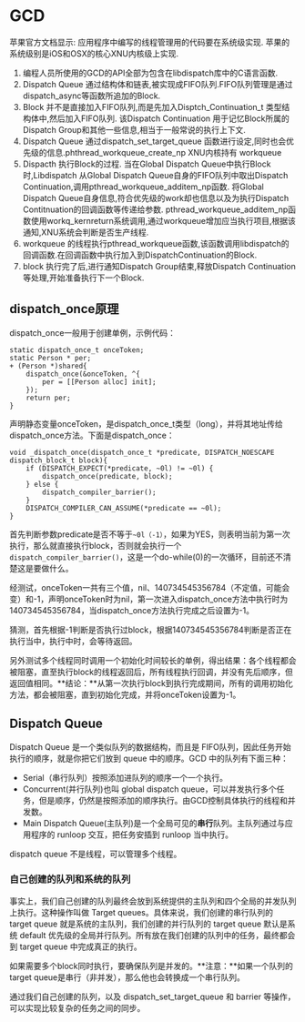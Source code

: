 # GCD

苹果官方文档显示:
应用程序中编写的线程管理用的代码要在系统级实现.
苹果的系统级别是iOS和OSX的核心XNU内核级上实现.

1. 编程人员所使用的GCD的API全部为包含在libdispatch库中的C语言函数.
2. Dispatch Queue 通过结构体和链表,被实现成FIFO队列.FIFO队列管理是通过dispatch_async等函数所追加的Block.
3. Block 并不是直接加入FIFO队列,而是先加入Disptch_Continuation_t 类型结构体中,然后加入FIFO队列.  该Dispatch Continuation 用于记忆Block所属的Dispatch Group和其他一些信息,相当于一般常说的执行上下文.
4. Dispatch Queue 通过dispatch_set_target_queue 函数进行设定,同时也会优先级的信息.phthread_workqueue_create_np    XNU内核持有 workqueue
5. Dispacth 执行Block的过程. 当在Global Dispatch Queue中执行Block时,Libdispatch 从Global Dispatch Queue自身的FIFO队列中取出Dispatch Continuation,调用pthread_workqueue_additem_np函数.  将Global Dispatch Queue自身信息,符合优先级的work却也信息以及为执行Dispatch Contitnuation的回调函数等传递给参数.
pthread_workqueue_additem_np函数使用workq_kernreturn系统调用,通过workqueue增加应当执行项目,根据该通知,XNU系统会判断是否生产线程.
6. workqueue 的线程执行pthread_workqueue函数,该函数调用libdispatch的回调函数.在回调函数中执行加入到DispatchContinuation的Block.
7. block 执行完了后,进行通知Dispatch Group结束,释放Dispatch Continuation等处理,开始准备执行下一个Block.


## dispatch_once原理

dispatch_once一般用于创建单例，示例代码：
```
static dispatch_once_t onceToken;
static Person * per;
+ (Person *)shared{
    dispatch_once(&onceToken, ^{
        per = [[Person alloc] init];
    });
    return per;
}
```

声明静态变量onceToken，是dispatch_once_t类型（long），并将其地址传给dispatch_once方法。下面是dispatch_once：

```
void _dispatch_once(dispatch_once_t *predicate, DISPATCH_NOESCAPE dispatch_block_t block){
	if (DISPATCH_EXPECT(*predicate, ~0l) != ~0l) {
		dispatch_once(predicate, block);
	} else {
		dispatch_compiler_barrier();
	}
	DISPATCH_COMPILER_CAN_ASSUME(*predicate == ~0l);
}
```
首先判断参数predicate是否不等于```~0l（-1）```，如果为YES，则表明当前为第一次执行，那么就直接执行block，否则就会执行一个```dispatch_compiler_barrier()```，这是一个do-while(0)的一次循环，目前还不清楚这是要做什么。

经测试，onceToken一共有三个值，nil、140734545356784（不定值，可能会变）和-1，声明onceToken时为nil，第一次进入dispatch_once方法中执行时为140734545356784，当dispatch_once方法执行完成之后设置为-1。

猜测，首先根据-1判断是否执行过block，根据140734545356784判断是否正在执行当中，执行中时，会等待返回。

另外测试多个线程同时调用一个初始化时间较长的单例，得出结果：各个线程都会被阻塞，直至执行block的线程返回后，所有线程执行回调，并没有先后顺序，但返回值相同。**结论：**从第一次执行block到执行完成期间，所有的调用初始化方法，都会被阻塞，直到初始化完成，并将onceToken设置为-1。

## Dispatch Queue

Dispatch Queue 是一个类似队列的数据结构，而且是 FIFO队列，因此任务开始执行的顺序，就是你把它们放到 queue 中的顺序。GCD 中的队列有下面三种：

* Serial（串行队列）按照添加进队列的顺序一个一个执行。
* Concurrent(并行队列)也叫 global dispatch queue，可以并发执行多个任务，但是顺序，仍然是按照添加的顺序执行。由GCD控制具体执行的线程和并发数。
* Main Dispatch Queue(主队列)是一个全局可见的**串行**队列。主队列通过与应用程序的 runloop 交互，把任务安插到 runloop 当中执行。

dispatch queue 不是线程，可以管理多个线程。

### 自己创建的队列和系统的队列

事实上，我们自己创建的队列最终会放到系统提供的主队列和四个全局的并发队列上执行。这种操作叫做 Target queues。具体来说，我们创建的串行队列的 target queue 就是系统的主队列，我们创建的并行队列的 target queue 默认是系统 default 优先级的全局并行队列。所有放在我们创建的队列中的任务，最终都会到 target queue 中完成真正的执行。

如果需要多个block同时执行，要确保队列是并发的。**注意：**如果一个队列的target queue是串行（非并发），那么他也会转换成一个串行队列。

通过我们自己创建的队列，以及 dispatch_set_target_queue 和 barrier 等操作，可以实现比较复杂的任务之间的同步。

